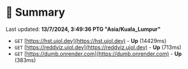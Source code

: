 # 📖 Summary
Last updated: **13/7/2024, 3:49:36 PTG "Asia/Kuala_Lumpur"**

- `GET` [https://hst.ujol.dev](https://hst.ujol.dev) - **Up** (14429ms)
- `GET` [https://reddviz.ujol.dev](https://reddviz.ujol.dev) - **Up** (713ms)
- `GET` [https://dumb.onrender.com](https://dumb.onrender.com) - **Up** (383ms)
